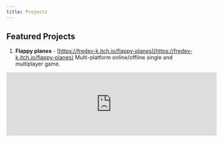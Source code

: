 ```yaml
---
title: Projects
---
```

## Featured Projects
1. **Flappy planes** - [https://fredev-k.itch.io/flappy-planes](https://fredev-k.itch.io/flappy-planes)
  Multi-platform online/offline single and multiplayer game.
  <iframe frameborder="0" src="https://itch.io/embed/3014973" width="552" height="167"><a href="https://fredev-k.itch.io/flappy-planes">Flappy Planes by Fredev</a></iframe>
